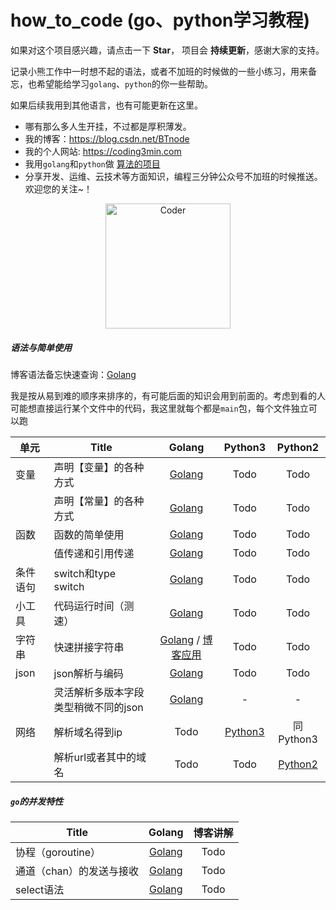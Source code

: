 # how_to_code (go、python学习教程)

如果对这个项目感兴趣，请点击一下 **Star**， 项目会 **持续更新**，感谢大家的支持。

记录小熊工作中一时想不起的语法，或者不加班的时候做的一些小练习，用来备忘，也希望能给学习`golang`、`python`的你一些帮助。

如果后续我用到其他语言，也有可能更新在这里。

* 哪有那么多人生开挂，不过都是厚积薄发。
* 我的博客：https://blog.csdn.net/BTnode
* 我的个人网站: https://coding3min.com
* 我用`golang`和`python`做 [算法的项目](https://github.com/pzqu/LeetCode)
* 分享开发、运维、云技术等方面知识，编程三分钟公众号不加班的时候推送。欢迎您的关注~！

<div align="center"><img border="0" src="https://coding3min.oss-accelerate.aliyuncs.com/coding3min/2020-03-06-115447.jpg" alt="Coder" title="gongzhonghao" with="200" height="200"></div>


##### 语法与简单使用

博客语法备忘快速查询：[Golang](https://coding3min.com/561.html)

我是按从易到难的顺序来排序的，有可能后面的知识会用到前面的。考虑到看的人可能想直接运行某个文件中的代码，我这里就每个都是`main`包，每个文件独立可以跑

| 单元 |                  Title                   |                  Golang                  |     Python3                |           Python2 |
| ---- | ---- | :--------------------------------------: | :--------------------------------------: |  :--------------------------------------: | 
| 变量 | 声明【变量】的各种方式 | [Golang](golang/easy/variable/variable.go) |Todo|Todo|
| |声明【常量】的各种方式 | [Golang](golang/easy/variable/const.go) |Todo|Todo|
| 函数|函数的简单使用| [Golang](golang/easy/function/main.go)| Todo | Todo|
| | 值传递和引用传递| [Golang](golang/easy/function/more.go)|Todo|Todo|
| 条件语句| switch和type switch | [Golang](golang/easy/ifelse_switch/switch.go) |Todo|Todo|
| 小工具 |代码运行时间（测速）| [Golang](golang/utils/speed.go) |Todo|Todo|
| 字符串 |快速拼接字符串|[Golang](golang/easy/string/append_string.go) / [博客应用](https://coding3min.com/675.html)|Todo| Todo|
|json |json解析与编码   | [Golang](golang/easy/json/parse_json.go) |Todo| Todo|
| |灵活解析多版本字段类型稍微不同的json   | [Golang](golang/medium/json_interface/fixed_json.go) | - |  - |
| 网络 | 解析域名得到ip |Todo| [Python3](python/network/pase_hostname.py) | 同Python3 |
| |解析url或者其中的域名 |Todo|Todo |  [Python2](python/network/py2_parse_url_hostname.py)  |


##### `go`的并发特性

|                  Title                   |                  Golang                  |    博客讲解|
| ---- | :--------------------------------------: | :--------------------------------------: | 
| 协程（goroutine）| [Golang](golang/medium/chan/goroutine.go)| Todo |
| 通道（chan）的发送与接收 | [Golang](golang/medium/chan/chan.go) | Todo |
| select语法 | [Golang](golang/medium/chan/select.go) | Todo |


